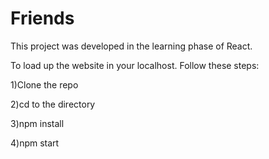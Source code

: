 # Friends

This project was developed in the learning phase of React.

To load up the website in your localhost. Follow these steps:

1)Clone the repo

2)cd to the directory

3)npm install

4)npm start
